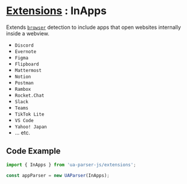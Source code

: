 # [Extensions](/api/submodules/extensions/overview) : InApps

Extends [`browser`](/api/main/get-browser) detection to include apps that open websites internally inside a webview.

- `Discord`
- `Evernote`
- `Figma`
- `Flipboard`
- `Mattermost`
- `Notion`
- `Postman`
- `Rambox`
- `Rocket.Chat`
- `Slack`
- `Teams`
- `TikTok Lite`
- `VS Code`
- `Yahoo! Japan`
- ... etc.

## Code Example

```js
import { InApps } from 'ua-parser-js/extensions';

const appParser = new UAParser(InApps);
```